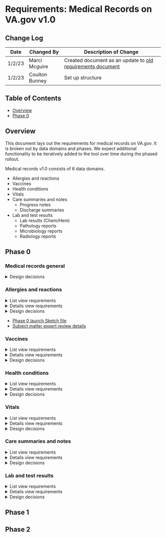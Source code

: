 # Requirements: Medical Records on VA.gov v1.0

## Change Log

| Date           | Changed By       | Description of Change |
|----------------| ---------------- | ----------------------|
| 1/2/23       | Marci Mcguire  |Created document as an update to [old requirements document](https://github.com/department-of-veterans-affairs/va.gov-team/blob/8293da406b1fd0beedd23db81823012a2415831f/products/health-care/digital-health-modernization/mhv-to-va.gov/medical-records/requirements/requirements-archive.md)    |
|1/2/23        | Coulton Bunney   | Set up structure |


## Table of Contents  

- [Overview](#overview)
- [Phase 0](#phase-0)

## Overview 

This document lays out the requirements for medical records on VA.gov. It is broken out by data domains and phases. We expect additional functionality to be iteratively added to the tool over time during the phased rollout. 

Medical records v1.0 consists of 6 data domains. 
* Allergies and reactions
* Vaccines
* Health conditions
* Vitals
* Care summaries and notes
  * Progress notes
  * Discharge summaries
* Lab and test results
  * Lab results (Chem/Hem)
  * Pathology reports
  * Microbiology reports
  * Radiology reports

## Phase 0

### Medical records general

<details>
<summary>Design decisions</summary>

| Decision | Reasoning |
|-----------------------------------------------------------------------------------------------|-----------------| 
| The product will have a left navigation bar |  The introduction of a second domain necessitates secondary navigation  |
| A user can download either a PDF or a Text file |  Due to avaialble eng time, donwloading a text file was completed earlier than expected. A11y advised that text files are more easily used by folks who read Braille.  |
| There will be three primary pages: A landing page, a list of entries, details about each entry |       |
| We will initially launch the product with only one domain, allergies. |     |
| The product will not have a left navigation bar |  No need for left nav with only one domain available  |
| The landing page will be at the URL …/my-health/medical-records/ | | 
| The landing page will list all available domains, give a short descriptive blurb about each, and provide a link to the list view for each |   |
| Any printed or downloaded page will include two patient identifiers - name and date of birth |    |
| For Phase 0, we will only make downloads available as PDF. Downloading a TXT version will be a fast follow once all domains are in Phase 0. | Given the web version is fully 508 compliant, it will be the view that we recommend for all users to primarily access, including those who would need a TXT download rather than a PDF download  |
</details>

### Allergies and reactions 
<details>
<summary>List view requirements</summary>

---
#### IA
URL: `/my-health/medical-records/allergies`  
Breadcrumb: No  
Back button: Yes, `< Back to medical records`

#### Content
Shipped product should reflect [Phase 0 content document](https://dvagov-my.sharepoint.com/:w:/r/personal/laura_willwerth_va_gov/Documents/MHV%20medical%20records%20content%20(shared%20folder)/Phase%200%20allergies%20+%20vaccines.docx?d=w11445ce30c1340999fb04286cfc57477&csf=1&web=1&e=GCFvPm&nav=eyJoIjoiMTc4NzA2MTAwOSJ9).

* H1 for this page should be `Allergies and reactions`
* Intro text at top of page that explains what you will find in this section of the medical record
* Intro text that informs a patient what to do if their information is incorrect
* Additional info that explains information about printing and downloading allergies information
* For each allergy in list, include the following information
  * Allergy or reaction name
  * Date entered into the record

#### Functionality
* List should be paginated, with 10 allergies per page
* For each allergy, a user should be able to click on the first line of the card (Allergy name) to view detailed information about that allergy
* Ability to download a full list of allergies as a PDF
   * PDF should include detailed information about each allergy
* Ability to print all allergies
   * Print out should include detailed information about each allergy
---
</details>

<details>
<summary>Details view requirements</summary>
 
---
#### IA
URL: `/my-health/medical-records/allergies/allergy_id`

#### Content

#### Functionality
---
</details>

<details>
<summary>Design decisions</summary>

| Decision | Reasoning |
|-----------------------------------------------------------------------------------------------|-----------------| 
| The Allergies domain name was updated to Allergies and reactions. | This was a recommendation based on SME feedback. Allergies and reactions captures the full breadth of the data entered into this section of information. Reactions refers to information such as an adverse drug reaction. |
| The list view page for allergies will be at the URL …/my-health/medical-records/allergies/ |   |
| A details page for allergies will be at the URL …/my-health/medical-records/allergies/allergy_ID/ |     |
| A user can print from the list view. When they do, they receive a print out of all of their allergies |     |
| A user can print from the details view. When they do, they receive a print out of the details for just that allergy |     |
| A user can download from the list view. When they do, they receive a PDF that includes a list of all of their allergies |   |
| A user can download from the details view. When they do, they receive a PDF that includes just the details of that allergy |      |
| A user will be presented information on the consequences of downloading a PDF on a public computer | |
| The list view will present each allergy in a card format. That card will include both the allergy logged and the date it was entered into the EHR by a provider. | Allergies may not be deduplicated across VistA sites. In order to make sure each card in the list view is unique and therefore accessible, we must include a second identifier. We chose date entered as that second identifier.    |
| The H1 of the details view will be the allergy name. Directly underneath the H1 will be date entered information | | 
| In the details view for an allergy, a user will be shown Allergy name, date entered, location entered, reaction, allergy type, whether it was observed or is historical, and any comments entered by the provider | |
| The field formerly called reaction was updated to be called Signs and symptoms. | This was based on feedback from SMEs. Signs and symptoms is the terminology for this field used in the After Visit Summary. It also differentiates this field from the title of this entire section - Allergies and reactions |
| We will not include a link to send a SM if allergies info is incorrect. Instead, we will just tell a patient to inform their provider at their next appointment. | Based on feedback from Dr. Josephs, updating allergies information can wait until a patient's next appointment. This is also thought to decrease unecessary SMs.|
</details>

* [Phase 0 launch Sketch file](https://www.sketch.com/s/a7c188da-3716-494d-a11b-8b570ce78e8a)
* [Subject matter expert review details](https://dvagov.sharepoint.com/:w:/r/sites/HealthApartment/Shared%20Documents/Medical%20Records/SME%20Reviews/Primary%20care/Primary%20Care%20Information%20on%20VA.gov.docx?d=w36e12bce2ee347eead9d9bd109f32a5d&csf=1&web=1&e=nPAS0M&nav=eyJoIjoiMjExMTI5NTc3MiJ9)
  
### Vaccines

<details>
<summary>List view requirements</summary>
 
---
#### IA
URL: `/my-health/medical-records/vaccines`

#### Content

#### Functionality
---
</details>

<details>
<summary>Details view requirements</summary>
 
---
#### IA
URL: `/my-health/medical-records/vaccines/vaccine_id`

#### Content

#### Functionality
---
</details>

<details>
<summary>Design decisions</summary>
  
| Decision | Reasoning |
|-----------------------------------------------------------------------------------------------|-----------------| 
| The field for reactions will not be displayed as part of the vaccine data in production.                                  | After significant research and review of data, it was determined that CPRS 32b, which removed the reaction field from vaccines, was released Sep 29, 2022 and all sites (except those on Cerner) should have installed it by Dec 16, 2022.  This change made recording reactions as part of the vaccines record obsolete, and as a result, Dr. Josephs recommended that we not display it.  
| The domain name was will be Vaccines, not Immunizations| This was approved by SMEs. Vaccines is more recongizable and plain language than immunizations. |
| The list view page for vaccines will be at the URL …/my-health/medical-records/vaccines/ |   |
| A details page for vaccines will be at the URL …/my-health/medical-records/vaccines/vaccine_ID |     |
| The vaccines list view will incldue a link to allergies. | Based on SME input, reactions and allergies to vaccines are typically documented in the allergies list.|
| A user can print from the list view. When they do, they receive a print out of all of their vaccines |     |
| A user can print from the details view. When they do, they receive a print out of the details for just that vaccine |     |
| A user can download from the list view. When they do, they receive either a PDF or text file that includes a list of all of their vaccines |   |
| A user can download from the details view. When they do, they receive either a PDF or text file that includes just the details of that vaccine |      |
| A user will be presented information on the consequences of downloading on a public computer | |
| The list view will present each vaccine in a card format. That card will include both the vaccine logged and the date it was received as entered into the EHR by a provider. | A user may get the same vaccine yearly, and therefore we need a second identifier to differenitate. Given a user cannot receive the same vaccine on the same day, date received fits the bill. |
| The H1 of the details view will be the vaccine name. Directly underneath the H1 will be date received information | | 
| In the details view for a vaccine, a user will be shown vaccine name, date received, location received, and provider notes | |
| The field reaction for vaccines will not be shown at launch. | This was based on feedback from SMEs. There are still many qustions about how the field is used in the field. We want to track down these reasons to properly explain this field to users. This must be resolved before moving MR to Phase 1 |
| The following data can be shown to users once verified by KBS and if they are available. They do not need to be included at launch into phase 0: Vaccine series information, Manufacturer, Site (such as left arm), Vaccine status (such as completed) and Lot number. | These are important pieces of data for patients, but ahve not been shown in MHV in the past. Therefore, we must first verify their accuracy with KBS.|
| The following field should not be shown to users: CPT code, who administered the code | After discussion, the SMEs determined they were not needed for patient view and may cause confusion. A user would still be able to get this information by asking their provider directly or submitting a full records request.|
</details>


### Health conditions

<details>
<summary>List view requirements</summary>
 
---
#### IA

#### Content

#### Functionality
---
</details>

<details>
<summary>Details view requirements</summary>
 
---
#### IA

#### Content

#### Functionality
---
</details>

<details>
<summary>Design decisions</summary>
</br>
  
| Decision | Reasoning |
|-----------------------------------------------------------------------------------------------|-----------------|
| | |
</details>

### Vitals

<details>
<summary>List view requirements</summary>
 
---
#### IA

#### Content

#### Functionality
---
</details>

<details>
<summary>Details view requirements</summary>
 
---
#### IA

#### Content

#### Functionality
---
</details>

<details>
<summary>Design decisions</summary>
</br>
  
| Decision | Reasoning |
|-----------------------------------------------------------------------------------------------|-----------------|
| | |
</details>

### Care summaries and notes

<details>
<summary>List view requirements</summary>
  
---
#### IA

#### Content

#### Functionality
---
</details>

<details>
<summary>Details view requirements</summary>
 
---
#### IA

#### Content

#### Functionality
---
</details>

<details>
<summary>Design decisions</summary>
</br>
  
| Decision | Reasoning |
|-----------------------------------------------------------------------------------------------|-----------------|
| | |
</details>

### Lab and test results

<details>
<summary>List view requirements</summary>
 
---
#### IA

#### Content

#### Functionality
---
</details>

<details>
<summary>Details view requirements</summary>
 
---
#### IA

#### Content

#### Functionality
---
</details>

<details>
<summary>Design decisions</summary>
</br>
  
| Decision | Reasoning |
|-----------------------------------------------------------------------------------------------|-----------------|
| | |
</details>


## Phase 1

## Phase 2

